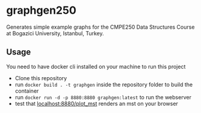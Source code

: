 # graphgen250
Generates simple example graphs for the CMPE250 Data Structures Course at Bogazici University, Istanbul, Turkey.

## Usage

You need to have docker cli installed on your machine to run this project

- Clone this repository
- run `docker build . -t graphgen` inside the repository folder to build the container
- run `docker run -d -p 8880:8880 graphgen:latest` to run the webserver
- test that [localhost:8880/plot_mst](http://localhost:8880/plot_mst) renders an mst on your browser
